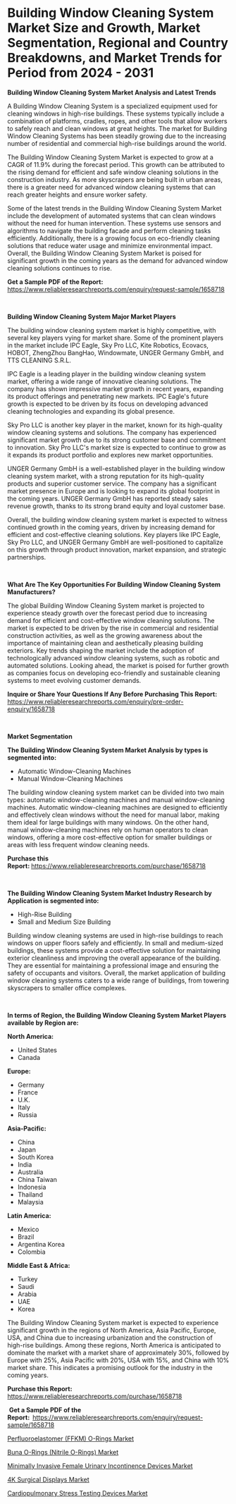 <p><h1>Building Window Cleaning System Market Size and Growth, Market Segmentation, Regional and Country Breakdowns, and Market Trends for Period from 2024 -  2031</h1></p><p><strong>Building Window Cleaning System Market Analysis and Latest Trends</strong></p>
<p><p>A Building Window Cleaning System is a specialized equipment used for cleaning windows in high-rise buildings. These systems typically include a combination of platforms, cradles, ropes, and other tools that allow workers to safely reach and clean windows at great heights. The market for Building Window Cleaning Systems has been steadily growing due to the increasing number of residential and commercial high-rise buildings around the world.</p><p>The Building Window Cleaning System Market is expected to grow at a CAGR of 11.9% during the forecast period. This growth can be attributed to the rising demand for efficient and safe window cleaning solutions in the construction industry. As more skyscrapers are being built in urban areas, there is a greater need for advanced window cleaning systems that can reach greater heights and ensure worker safety.</p><p>Some of the latest trends in the Building Window Cleaning System Market include the development of automated systems that can clean windows without the need for human intervention. These systems use sensors and algorithms to navigate the building facade and perform cleaning tasks efficiently. Additionally, there is a growing focus on eco-friendly cleaning solutions that reduce water usage and minimize environmental impact. Overall, the Building Window Cleaning System Market is poised for significant growth in the coming years as the demand for advanced window cleaning solutions continues to rise.</p></p>
<p><strong>Get a Sample PDF of the Report:&nbsp;</strong> <a href="https://www.reliableresearchreports.com/enquiry/request-sample/1658718">https://www.reliableresearchreports.com/enquiry/request-sample/1658718</a></p>
<p>&nbsp;</p>
<p><strong>Building Window Cleaning System Major Market Players</strong></p>
<p><p>The building window cleaning system market is highly competitive, with several key players vying for market share. Some of the prominent players in the market include IPC Eagle, Sky Pro LLC, Kite Robotics, Ecovacs, HOBOT, ZhengZhou BangHao, Windowmate, UNGER Germany GmbH, and TTS CLEANING S.R.L.</p><p>IPC Eagle is a leading player in the building window cleaning system market, offering a wide range of innovative cleaning solutions. The company has shown impressive market growth in recent years, expanding its product offerings and penetrating new markets. IPC Eagle's future growth is expected to be driven by its focus on developing advanced cleaning technologies and expanding its global presence.</p><p>Sky Pro LLC is another key player in the market, known for its high-quality window cleaning systems and solutions. The company has experienced significant market growth due to its strong customer base and commitment to innovation. Sky Pro LLC's market size is expected to continue to grow as it expands its product portfolio and explores new market opportunities.</p><p>UNGER Germany GmbH is a well-established player in the building window cleaning system market, with a strong reputation for its high-quality products and superior customer service. The company has a significant market presence in Europe and is looking to expand its global footprint in the coming years. UNGER Germany GmbH has reported steady sales revenue growth, thanks to its strong brand equity and loyal customer base.</p><p>Overall, the building window cleaning system market is expected to witness continued growth in the coming years, driven by increasing demand for efficient and cost-effective cleaning solutions. Key players like IPC Eagle, Sky Pro LLC, and UNGER Germany GmbH are well-positioned to capitalize on this growth through product innovation, market expansion, and strategic partnerships.</p></p>
<p>&nbsp;</p>
<p><strong>What Are The Key Opportunities For Building Window Cleaning System Manufacturers?</strong></p>
<p><p>The global Building Window Cleaning System market is projected to experience steady growth over the forecast period due to increasing demand for efficient and cost-effective window cleaning solutions. The market is expected to be driven by the rise in commercial and residential construction activities, as well as the growing awareness about the importance of maintaining clean and aesthetically pleasing building exteriors. Key trends shaping the market include the adoption of technologically advanced window cleaning systems, such as robotic and automated solutions. Looking ahead, the market is poised for further growth as companies focus on developing eco-friendly and sustainable cleaning systems to meet evolving customer demands.</p></p>
<p><strong>Inquire or Share Your Questions If Any Before Purchasing This Report:</strong> <a href="https://www.reliableresearchreports.com/enquiry/pre-order-enquiry/1658718">https://www.reliableresearchreports.com/enquiry/pre-order-enquiry/1658718</a></p>
<p>&nbsp;</p>
<p><strong>Market Segmentation</strong></p>
<p><strong>The Building Window Cleaning System Market Analysis by types is segmented into:</strong></p>
<p><ul><li>Automatic Window-Cleaning Machines</li><li>Manual Window-Cleaning Machines</li></ul></p>
<p><p>The building window cleaning system market can be divided into two main types: automatic window-cleaning machines and manual window-cleaning machines. Automatic window-cleaning machines are designed to efficiently and effectively clean windows without the need for manual labor, making them ideal for large buildings with many windows. On the other hand, manual window-cleaning machines rely on human operators to clean windows, offering a more cost-effective option for smaller buildings or areas with less frequent window cleaning needs.</p></p>
<p><strong>Purchase this Report:&nbsp;</strong><a href="https://www.reliableresearchreports.com/purchase/1658718">https://www.reliableresearchreports.com/purchase/1658718</a></p>
<p>&nbsp;</p>
<p><strong>The Building Window Cleaning System Market Industry Research by Application is segmented into:</strong></p>
<p><ul><li>High-Rise Building</li><li>Small and Medium Size Building</li></ul></p>
<p><p>Building window cleaning systems are used in high-rise buildings to reach windows on upper floors safely and efficiently. In small and medium-sized buildings, these systems provide a cost-effective solution for maintaining exterior cleanliness and improving the overall appearance of the building. They are essential for maintaining a professional image and ensuring the safety of occupants and visitors. Overall, the market application of building window cleaning systems caters to a wide range of buildings, from towering skyscrapers to smaller office complexes.</p></p>
<p>&nbsp;</p>
<p><strong>In terms of Region, the Building Window Cleaning System Market Players available by Region are:</strong></p>
<p>
    <p> <strong> North America: </strong>
        <ul>
            <li>United States</li>
            <li>Canada</li>
        </ul>
        </p> 
    <p> <strong> Europe: </strong>
        <ul>
            <li>Germany</li>
            <li>France</li>
            <li>U.K.</li>
            <li>Italy</li>
            <li>Russia</li>
        </ul>
        </p> 
    <p> <strong> Asia-Pacific: </strong>
        <ul>
            <li>China</li>
            <li>Japan</li>
            <li>South Korea</li>
            <li>India</li>
            <li>Australia</li>
            <li>China Taiwan</li>
            <li>Indonesia</li>
            <li>Thailand</li>
            <li>Malaysia</li>
        </ul>
        </p> 
    <p> <strong> Latin America: </strong>
        <ul>
            <li>Mexico</li>
            <li>Brazil</li>
            <li>Argentina Korea</li>
            <li>Colombia</li>
        </ul>
        </p> 
    <p> <strong> Middle East & Africa: </strong>
        <ul>
            <li>Turkey</li>
            <li>Saudi</li>
            <li>Arabia</li>
            <li>UAE</li>
            <li>Korea</li>
        </ul>
    </p>
    </p>
<p><p>The Building Window Cleaning System market is expected to experience significant growth in the regions of North America, Asia Pacific, Europe, USA, and China due to increasing urbanization and the construction of high-rise buildings. Among these regions, North America is anticipated to dominate the market with a market share of approximately 30%, followed by Europe with 25%, Asia Pacific with 20%, USA with 15%, and China with 10% market share. This indicates a promising outlook for the industry in the coming years.</p></p>
<p><strong>Purchase this Report: </strong><a href="https://www.reliableresearchreports.com/purchase/1658718">https://www.reliableresearchreports.com/purchase/1658718</a></p>
<p>&nbsp;<strong>Get a Sample PDF of the Report:&nbsp;&nbsp;</strong><a href="https://www.reliableresearchreports.com/enquiry/request-sample/1658718">https://www.reliableresearchreports.com/enquiry/request-sample/1658718</a></p>
<p><strong></strong></p>
<p><p><a href="https://github.com/angelajermaine/Market-Research-Report-List-1/blob/main/perfluoroelastomer-ffkm-o-rings-market.md">Perfluoroelastomer (FFKM) O-Rings Market</a></p><p><a href="https://github.com/beatblasta/Market-Research-Report-List-1/blob/main/buna-o-rings-nitrile-o-rings-market.md">Buna O-Rings (Nitrile O-Rings) Market</a></p><p><a href="https://medium.com/p/9e3e09ecdcbe/edit">Minimally Invasive Female Urinary Incontinence Devices Market</a></p><p><a href="https://medium.com/p/bf068b00a935/edit">4K Surgical Displays Market</a></p><p><a href="https://medium.com/p/93ea73b60c6e/edit">Cardiopulmonary Stress Testing Devices Market</a></p></p>
